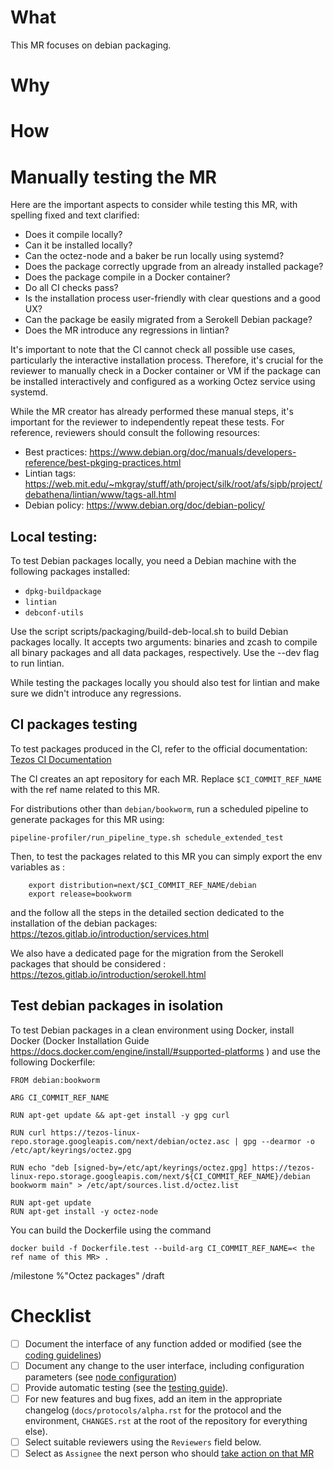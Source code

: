 <!--
Thank you for taking the time to contributing to the Tezos project!

Make sure to read our Contributing guide (https://tezos.gitlab.io/developer/contributing.html) and the Merge process description (https://tezos.gitlab.io/developer/merge_team.html). -->

# What

This MR focuses on debian packaging.


<!-- Explain what your MR does without going into details. -->

# Why

<!-- Explain the motivation for your work. -->

# How

<!-- Explain how your MR achieves what it says it does and why it is a good way. -->
<!-- Discuss possible side-effects and other solutions you have considered. -->

# Manually testing the MR

Here are the important aspects to consider while testing this MR, with spelling fixed and text clarified:

- Does it compile locally?
- Can it be installed locally?
- Can the octez-node and a baker be run locally using systemd?
- Does the package correctly upgrade from an already installed package?
- Does the package compile in a Docker container?
- Do all CI checks pass?
- Is the installation process user-friendly with clear questions and a good UX?
- Can the package be easily migrated from a Serokell Debian package?
- Does the MR introduce any regressions in lintian?

It's important to note that the CI cannot check all possible use cases,
particularly the interactive installation process. Therefore, it's crucial for
the reviewer to manually check in a Docker container or VM if the package can
be installed interactively and configured as a working Octez service using
systemd.

While the MR creator has already performed these manual steps, it's
important for the reviewer to independently repeat these tests. For reference,
reviewers should consult the following resources:

- Best practices: https://www.debian.org/doc/manuals/developers-reference/best-pkging-practices.html
- Lintian tags: https://web.mit.edu/~mkgray/stuff/ath/project/silk/root/afs/sipb/project/debathena/lintian/www/tags-all.html
- Debian policy: https://www.debian.org/doc/debian-policy/



## Local testing:
To test Debian packages locally, you need a Debian machine with the following
packages installed:

- `dpkg-buildpackage`
- `lintian`
- `debconf-utils`

Use the script scripts/packaging/build-deb-local.sh to build Debian packages
locally. It accepts two arguments: binaries and zcash to compile all binary
packages and all data packages, respectively. Use the --dev flag to run
lintian.

While testing the packages locally you should also test for lintian and make
sure we didn't introduce any regressions.

## CI packages testing

To test packages produced in the CI, refer to the official documentation:
[Tezos CI
Documentation](https://tezos.gitlab.io/introduction/howtoget.html#new-set-of-debian-packages)

The CI creates an apt repository for each MR. Replace `$CI_COMMIT_REF_NAME`
with the ref name related to this MR.

For distributions other than `debian/bookworm`, run a scheduled pipeline to
generate packages for this MR using:

```
pipeline-profiler/run_pipeline_type.sh schedule_extended_test
```

Then, to test the packages related to this MR you can simply export the env
variables as :

```
    export distribution=next/$CI_COMMIT_REF_NAME/debian
    export release=bookworm
```

and the follow all the steps in the detailed section dedicated to the installation of the debian packages: https://tezos.gitlab.io/introduction/services.html

We also have a dedicated page for the migration from the Serokell packages that should be considered : https://tezos.gitlab.io/introduction/serokell.html

## Test debian packages in isolation

To test Debian packages in a clean environment using Docker, install Docker (Docker Installation Guide https://docs.docker.com/engine/install/#supported-platforms ) and use the following Dockerfile:

```
FROM debian:bookworm

ARG CI_COMMIT_REF_NAME

RUN apt-get update && apt-get install -y gpg curl

RUN curl https://tezos-linux-repo.storage.googleapis.com/next/debian/octez.asc | gpg --dearmor -o /etc/apt/keyrings/octez.gpg

RUN echo "deb [signed-by=/etc/apt/keyrings/octez.gpg] https://tezos-linux-repo.storage.googleapis.com/next/${CI_COMMIT_REF_NAME}/debian bookworm main" > /etc/apt/sources.list.d/octez.list

RUN apt-get update
RUN apt-get install -y octez-node
```

You can build the Dockerfile using the command
```
docker build -f Dockerfile.test --build-arg CI_COMMIT_REF_NAME=< the ref name of this MR> .
```

<!--
remove to assign reviewers :
/ready
/assign @Killian-Delarue @romain.nl @NicVolanschi @AurelienMonteillet @onurb
/assign_reviewer @Killian-Delarue @romain.nl @NicVolanschi @AurelienMonteillet @onurb
-->

/milestone %"Octez  packages"
/draft

<!-- Describe how reviewers and approvers can test this MR. -->

# Checklist

- [ ] Document the interface of any function added or modified (see the [coding guidelines](https://tezos.gitlab.io/developer/guidelines.html))
- [ ] Document any change to the user interface, including configuration parameters (see [node configuration](https://tezos.gitlab.io/user/node-configuration.html))
- [ ] Provide automatic testing (see the [testing guide](https://tezos.gitlab.io/developer/testing.html)).
- [ ] For new features and bug fixes, add an item in the appropriate changelog (`docs/protocols/alpha.rst` for the protocol and the environment, `CHANGES.rst` at the root of the repository for everything else).
- [ ] Select suitable reviewers using the `Reviewers` field below.
- [ ] Select as `Assignee` the next person who should [take action on that MR](https://tezos.gitlab.io/developer/contributing.html#merge-request-assignees-field)
